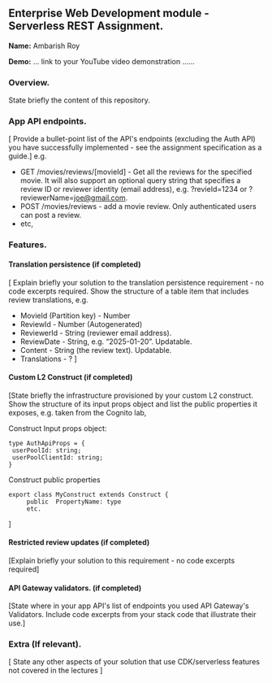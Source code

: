 ## Enterprise Web Development module - Serverless REST Assignment.

__Name:__ Ambarish Roy

__Demo:__ ... link to your YouTube video demonstration ......

### Overview.

State briefly the content of this repository.

### App API endpoints.

[ Provide a bullet-point list of the API's endpoints (excluding the Auth API) you have successfully implemented - see the assignment specification as a guide.]
e.g.
+ GET /movies/reviews/[movieId] - Get all the reviews for the specified movie. It will also support an optional query string that specifies a review ID or reviewer identity (email address), e.g. ?revieId=1234 or ?reviewerName=joe@gmail.com.
+ POST /movies/reviews - add a movie review. Only authenticated users can post a review.
+ etc,

### Features.

#### Translation persistence (if completed)

[ Explain briefly your solution to the translation persistence requirement - no code excerpts required. Show the structure of a table item that includes review translations, e.g.

+ MovieId (Partition key) - Number
+ ReviewId - Number (Autogenerated)
+ ReviewerId - String (reviewer email address).
+ ReviewDate - String, e.g. “2025-01-20”. Updatable.
+ Content - String (the review text). Updatable.
+ Translations - ?
]

#### Custom L2 Construct (if completed)

[State briefly the infrastructure provisioned by your custom L2 construct. Show the structure of its input props object and list the public properties it exposes, e.g. taken from the Cognito lab,

Construct Input props object:
~~~
type AuthApiProps = {
 userPoolId: string;
 userPoolClientId: string;
}
~~~
Construct public properties
~~~
export class MyConstruct extends Construct {
     public  PropertyName: type
     etc.
~~~
 ]

#### Restricted review updates (if completed)

[Explain briefly your solution to this requirement - no code excerpts required]


#### API Gateway validators. (if completed)

[State where in your app API's list of endpoints you used API Gateway's Validators. Include code excerpts from your stack code that illustrate their use.]

###  Extra (If relevant).

[ State any other aspects of your solution that use CDK/serverless features not covered in the lectures ]


